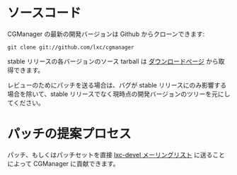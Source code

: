 # ソースコード <!-- Source code -->
<!--
The current development version of CGManager can be cloned from Github with:
-->
CGManager の最新の開発バージョンは Github からクローンできます:

    git clone git://github.com/lxc/cgmanager

<!--
Source tarballs from the various stable releases are also available in
the [downloads](/cgmanager/downloads/) section.
-->
stable リリースの各バージョンのソース tarball は [ダウンロードページ](/cgmanager/downloads/) から取得できます。

<!--
Patches sent upstream for review must be based on the current git tree  
and not on stable releases, unless the bug only affects a stable release.
-->
レビューのためにパッチを送る場合は、バグが stable リリースにのみ影響する場合を除いて、stable リリースでなく現時点の開発バージョンのツリーを元にしてください。

# パッチの提案プロセス <!-- Patch submission process -->
<!--
You may contribute to CGManager either by sending a patch or patchset directly
on the [cgmanager-devel mailing-list](https://lists.linuxcontainers.org/listinfo/cgmanager-devel).
-->

パッチ、もしくはパッチセットを直接 [lxc-devel メーリングリスト](https://lists.linuxcontainers.org/listinfo/cgmanager-devel) に送ることによって CGManager に貢献できます。